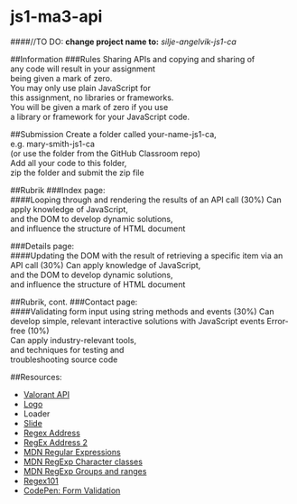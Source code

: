 # js1-ma3-api

####//TO DO:
**change project name to:** _silje-angelvik-js1-ca_

##Information
###Rules
Sharing APIs and copying and sharing of   
any code will result in your assignment   
being given a mark of zero.  
You may only use plain JavaScript for   
this assignment, no libraries or frameworks.   
You will be given a mark of zero if you use   
a library or framework for your JavaScript code.  

##Submission
Create a folder called your-name-js1-ca,  
e.g. mary-smith-js1-ca   
(or use the folder from the GitHub Classroom repo)  
Add all your code to this folder,   
zip the folder and submit the zip file  

##Rubrik
###Index page:    
####Looping through and rendering the results of an API call (30%)
Can apply knowledge of JavaScript,     
and the DOM to develop dynamic solutions,  
and influence the structure of HTML document

###Details page:    
####Updating the DOM with the result of retrieving a specific item via an API call (30%)
Can apply knowledge of JavaScript,   
and the DOM to develop dynamic solutions,   
and influence the structure of HTML document


##Rubrik, cont.
###Contact page:    
####Validating form input using string methods and events (30%)
Can develop simple, 
relevant interactive solutions 
with JavaScript events
Error-free (10%)  
Can apply industry-relevant tools,  
and techniques for testing and    
troubleshooting source code




##Resources:  
* [Valorant API](https://valorant-api.com/)
* [Logo](https://seeklogo.com/vector-logo/379976/valorant)
* Loader
* [Slide](https://cdn.discordapp.com/attachments/872021496938254376/943416546544463902/Slide4.4.pdf)
* [Regex Address](https://stackoverflow.com/questions/11456670/regular-expression-for-address-field-validation)
* [RegEx Address 2](https://stackoverflow.com/questions/9397485/regex-street-address-match)
* [MDN Regular Expressions](https://developer.mozilla.org/en-US/docs/Web/JavaScript/Guide/Regular_Expressions)
* [MDN RegExp Character classes](https://developer.mozilla.org/en-US/docs/Web/JavaScript/Guide/Regular_Expressions/Character_Classes)
* [MDN RegExp Groups and ranges](https://developer.mozilla.org/en-US/docs/Web/JavaScript/Guide/Regular_Expressions/Groups_and_Ranges)
* [Regex101](https://regex101.com/)
* [CodePen: Form Validation](https://codepen.io/xiaolasse/pen/daEYMV?editors=0010)